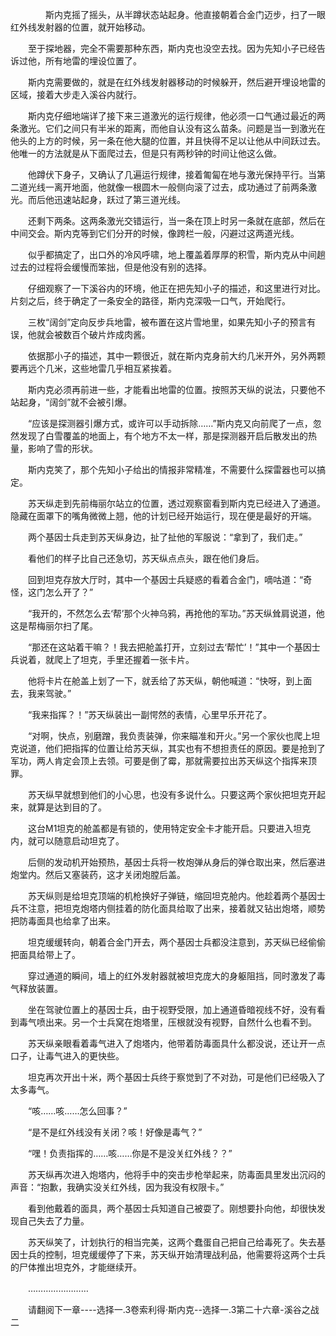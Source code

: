 <div class="read-content j_readContent" id="">
                <p>　　　　斯内克摇了摇头，从半蹲状态站起身。他直接朝着合金门迈步，扫了一眼红外线发射器的位置，就开始移动。<p>　　至于探地器，完全不需要那种东西，斯内克也没空去找。因为先知小子已经告诉过他，所有地雷的埋设位置了。<p>　　斯内克需要做的，就是在红外线发射器移动的时候躲开，然后避开埋设地雷的区域，接着大步走入溪谷内就行。<p>　　斯内克仔细地端详了接下来三道激光的运行规律，他必须一口气通过最近的两条激光。它们之间只有半米的距离，而他自认没有这么苗条。问题是当一到激光在他头的上方的时候，另一条在他大腿的位置，并且快得不足以让他从中间跃过去。他唯一的方法就是从下面爬过去，但是只有两秒钟的时间让他这么做。<p>　　他蹲伏下身子，又确认了几遍运行规律，接着匍匐在地与激光保持平行。当第二道光线一离开地面，他就像一根圆木一般侧向滚了过去，成功通过了前两条激光。而后他迅速站起身，跃过了第三道光线。<p>　　还剩下两条。这两条激光交错运行，当一条在顶上时另一条就在底部，然后在中间交会。斯内克等到它们分开的时候，像跨栏一般，闪避过这两道光线。<p>　　似乎都搞定了，出口外的冷风呼啸，地上覆盖着厚厚的积雪，斯内克从中间趟过去的过程将会缓慢而笨拙，但是他没有别的选择。<p>　　仔细观察了一下溪谷内的环境，他正在把先知小子的描述，和这里进行对比。片刻之后，终于确定了一条安全的路径，斯内克深吸一口气，开始爬行。<p>　　三枚“阔剑”定向反步兵地雷，被布置在这片雪地里，如果先知小子的预言有误，他就会被数百个破片炸成肉酱。<p>　　依据那小子的描述，其中一颗很近，就在斯内克身前大约几米开外，另外两颗要再远个几米，这些地雷几乎相互紧挨着。<p>　　斯内克必须再前进一些，才能看出地雷的位置。按照苏天纵的说法，只要他不站起身，“阔剑”就不会被引爆。<p>　　“应该是探测器引爆方式，或许可以手动拆除……”斯内克又向前爬了一点，忽然发现了白雪覆盖的地面上，有个地方不太一样，那是探测器开启后散发出的热量，影响了雪的形状。<p>　　斯内克笑了，那个先知小子给出的情报非常精准，不需要什么探雷器也可以搞定。<p>　　苏天纵走到先前梅丽尔站立的位置，透过观察窗看到斯内克已经进入了通道。隐藏在面罩下的嘴角微微上翘，他的计划已经开始运行，现在便是最好的开端。<p>　　两个基因士兵走到苏天纵身边，扯了扯他的军服说：“拿到了，我们走。”<p>　　看他们的样子比自己还急切，苏天纵点点头，跟在他们身后。<p>　　回到坦克存放大厅时，其中一个基因士兵疑惑的看着合金门，嘀咕道：“奇怪，这门怎么开了？”<p>　　“我开的，不然怎么去‘帮’那个火神乌鸦，再抢他的军功。”苏天纵耸肩说道，他这是帮梅丽尔扫了尾。<p>　　“那还在这站着干嘛？！我去把舱盖打开，立刻过去‘帮忙’！”其中一个基因士兵说着，就爬上了坦克，手里还握着一张卡片。<p>　　他将卡片在舱盖上划了一下，就丢给了苏天纵，朝他喊道：“快呀，到上面去，我来驾驶。”<p>　　“我来指挥？！”苏天纵装出一副愕然的表情，心里早乐开花了。<p>　　“对啊，快点，别磨蹭，我负责装弹，你来瞄准和开火。”另一个家伙也爬上坦克说道，他们把指挥的位置让给苏天纵，其实也有不想担责任的原因。要是抢到了军功，两人肯定会顶上去领。可要是倒了霉，那就需要拉出苏天纵这个指挥来顶罪。<p>　　苏天纵早就想到他们的小心思，也没有多说什么。只要这两个家伙把坦克开起来，就算是达到目的了。<p>　　这台M1坦克的舱盖都是有锁的，使用特定安全卡才能开启。只要进入坦克内，就可以随意启动坦克了。<p>　　后侧的发动机开始预热，基因士兵将一枚炮弹从身后的弹仓取出来，然后塞进炮堂内。然后又塞装药，这才关闭炮膛后盖。<p>　　苏天纵则是给坦克顶端的机枪换好子弹链，缩回坦克舱内。他趁着两个基因士兵不注意，把坦克炮塔内侧挂着的防化面具给取了出来，接着就又钻出炮塔，顺势把防毒面具也给拿了出来。<p>　　坦克缓缓转向，朝着合金门开去，两个基因士兵都没注意到，苏天纵已经偷偷把面具给带上了。<p>　　穿过通道的瞬间，墙上的红外发射器就被坦克庞大的身躯阻挡，同时激发了毒气释放装置。<p>　　坐在驾驶位置上的基因士兵，由于视野受限，加上通道昏暗视线不好，没有看到毒气喷出来。另一个士兵窝在炮塔里，压根就没有视野，自然什么也看不到。<p>　　苏天纵亲眼看着毒气进入了炮塔内，他带着防毒面具什么都没说，还让开一点口子，让毒气进入的更快些。<p>　　坦克再次开出十米，两个基因士兵终于察觉到了不对劲，可是他们已经吸入了太多毒气。<p>　　“咳……咳……怎么回事？”<p>　　“是不是红外线没有关闭？咳！好像是毒气？”<p>　　“嘿！负责指挥的……咳……你是不是没关红外线？？”<p>　　苏天纵再次进入炮塔内，他将手中的突击步枪举起来，防毒面具里发出沉闷的声音：“抱歉，我确实没关红外线，因为我没有权限卡。”<p>　　看到他戴着的面具，两个基因士兵知道自己被耍了。刚想要扑向他，却很快发现自己失去了力量。<p>　　苏天纵笑了，计划执行的相当完美，这两个蠢蛋自己把自己给毒死了。失去基因士兵的控制，坦克缓缓停了下来，苏天纵开始清理战利品，他需要将这两个士兵的尸体推出坦克外，才能继续开。<p>　　……………………<p>　　请翻阅下一章----选择一.3卷索利得·斯内克--选择一.3第二十六章-溪谷之战二<p> 
            </div>